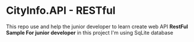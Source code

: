 # CityInfo.API - RESTful
This repo use and help the junior developer to learn create web API
**RestFul Sample For junior developer**
in this project I'm using SqLite database
